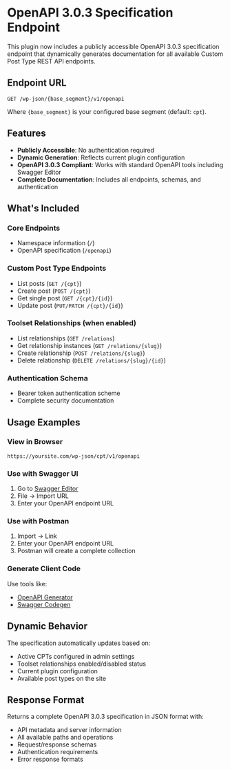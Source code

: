 # OpenAPI 3.0.3 Specification Endpoint

This plugin now includes a publicly accessible OpenAPI 3.0.3 specification endpoint that dynamically generates documentation for all available Custom Post Type REST API endpoints.

## Endpoint URL

```
GET /wp-json/{base_segment}/v1/openapi
```

Where `{base_segment}` is your configured base segment (default: `cpt`).

## Features

- **Publicly Accessible**: No authentication required
- **Dynamic Generation**: Reflects current plugin configuration
- **OpenAPI 3.0.3 Compliant**: Works with standard OpenAPI tools including Swagger Editor
- **Complete Documentation**: Includes all endpoints, schemas, and authentication

## What's Included

### Core Endpoints
- Namespace information (`/`)
- OpenAPI specification (`/openapi`)

### Custom Post Type Endpoints
- List posts (`GET /{cpt}`)
- Create post (`POST /{cpt}`)
- Get single post (`GET /{cpt}/{id}`)
- Update post (`PUT/PATCH /{cpt}/{id}`)

### Toolset Relationships (when enabled)
- List relationships (`GET /relations`)
- Get relationship instances (`GET /relations/{slug}`)
- Create relationship (`POST /relations/{slug}`)
- Delete relationship (`DELETE /relations/{slug}/{id}`)

### Authentication Schema
- Bearer token authentication scheme
- Complete security documentation

## Usage Examples

### View in Browser
```
https://yoursite.com/wp-json/cpt/v1/openapi
```

### Use with Swagger UI
1. Go to [Swagger Editor](https://editor.swagger.io/)
2. File → Import URL
3. Enter your OpenAPI endpoint URL

### Use with Postman
1. Import → Link
2. Enter your OpenAPI endpoint URL
3. Postman will create a complete collection

### Generate Client Code
Use tools like:
- [OpenAPI Generator](https://openapi-generator.tech/)
- [Swagger Codegen](https://swagger.io/tools/swagger-codegen/)

## Dynamic Behavior

The specification automatically updates based on:
- Active CPTs configured in admin settings
- Toolset relationships enabled/disabled status
- Current plugin configuration
- Available post types on the site

## Response Format

Returns a complete OpenAPI 3.0.3 specification in JSON format with:
- API metadata and server information
- All available paths and operations
- Request/response schemas
- Authentication requirements
- Error response formats